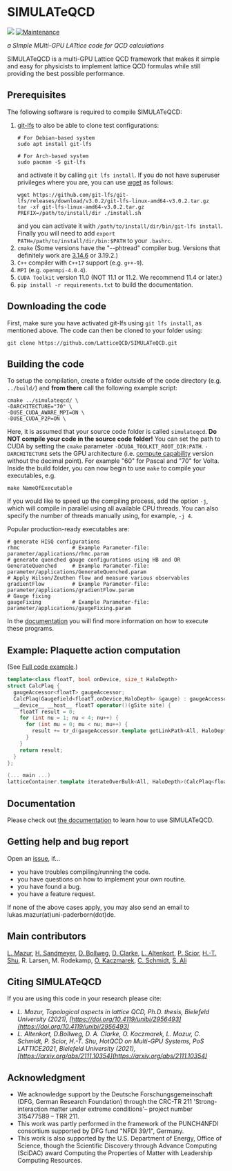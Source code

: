 # SIMULATeQCD


[![](https://img.shields.io/badge/docs-dev-blue.svg)](https://latticeqcd.github.io/SIMULATeQCD)
[![Maintenance](https://img.shields.io/badge/Maintained%3F-yes-green.svg)](https://github.com/LatticeQCD/SIMULATeQCD/commits/main)


*a SImple MUlti-GPU LATtice code for QCD calculations*


SIMULATeQCD is a multi-GPU Lattice QCD framework that makes it simple and easy for physicists to implement lattice QCD formulas while still providing the best possible performance.


## Prerequisites

The following software is required to compile SIMULATeQCD:

1. [git-lfs](https://git-lfs.github.com/) to also be able to clone test configurations:
    ```shell
    # For Debian-based system
    sudo apt install git-lfs
     
    # For Arch-based system
    sudo pacman -S git-lfs
    ```
    and activate it by calling `git lfs install`. If you do not have superuser privileges where you are, you can use [wget](https://www.gnu.org/software/wget/) as follows:
    ```shell
    wget https://github.com/git-lfs/git-lfs/releases/download/v3.0.2/git-lfs-linux-amd64-v3.0.2.tar.gz
    tar -xf git-lfs-linux-amd64-v3.0.2.tar.gz
    PREFIX=/path/to/install/dir ./install.sh
    ```
    and you can activate it with `/path/to/install/dir/bin/git-lfs install`. Finally you will need to add `export PATH=/path/to/install/dir/bin:$PATH` to your `.bashrc`.
2. `cmake` (Some versions have the "--phtread" compiler bug. Versions that definitely work are [3.14.6](https://gitlab.kitware.com/cmake/cmake/tree/v3.14.6) or 3.19.2.)
3. `C++` compiler with `C++17` support  (e.g. `g++-9`).
4. `MPI` (e.g. `openmpi-4.0.4`).
5. `CUDA Toolkit` version 11.0 (NOT 11.1 or 11.2. We recommend 11.4 or later.)
6. `pip install -r requirements.txt` to build the documentation.

## Downloading the code

First, make sure you have activated git-lfs using `git lfs install`, as mentioned above. 
The code can then be cloned to your folder using:
```shell
git clone https://github.com/LatticeQCD/SIMULATeQCD.git
```


## Building the code

To setup the compilation, create a folder outside of the code directory (e.g. `../build/`) and **from there** call the following example script: 
```shell
cmake ../simulateqcd/ \
-DARCHITECTURE="70" \
-DUSE_CUDA_AWARE_MPI=ON \
-DUSE_CUDA_P2P=ON \
``` 
Here, it is assumed that your source code folder is called `simulateqcd`. **Do NOT compile your code in the source code folder!**
You can set the path to CUDA by setting the `cmake` parameter `-DCUDA_TOOLKIT_ROOT_DIR:PATH`.
`-DARCHITECTURE` sets the GPU architecture (i.e. [compute capability](https://en.wikipedia.org/wiki/CUDA#GPUs_supported) version without the decimal point). For example "60" for Pascal and "70" for Volta. 
Inside the build folder, you can now begin to use `make` to compile your executables, e.g. 
```shell
make NameOfExecutable
```
If you would like to speed up the compiling process, add the option `-j`, which will compile in parallel using all available CPU threads. You can also specify the number of threads manually using, for example, `-j 4`.

Popular production-ready executables are:
```Shell
# generate HISQ configurations
rhmc                 # Example Parameter-file: parameter/applications/rhmc.param
# generate quenched gauge configurations using HB and OR
GenerateQuenched     # Example Parameter-file: parameter/applications/GenerateQuenched.param
# Apply Wilson/Zeuthen flow and measure various observables
gradientFlow         # Example Parameter-file: parameter/applications/gradientFlow.param
# Gauge fixing
gaugeFixing          # Example Parameter-file: parameter/applications/gaugeFixing.param
```
In the [documentation](https://latticeqcd.github.io/SIMULATeQCD/03_applications/applications.html) you will find more information on how to execute these programs.

## Example: Plaquette action computation

(See [Full code example](https://github.com/LatticeQCD/SIMULATeQCD/blob/main/src/examples/main_plaquette.cu).)

```C++
template<class floatT, bool onDevice, size_t HaloDepth>
struct CalcPlaq {
  gaugeAccessor<floatT> gaugeAccessor;
  CalcPlaq(Gaugefield<floatT,onDevice,HaloDepth> &gauge) : gaugeAccessor(gauge.getAccessor()){}
  __device__ __host__ floatT operator()(gSite site) {
    floatT result = 0;
    for (int nu = 1; nu < 4; nu++) {
      for (int mu = 0; mu < nu; mu++) {
        result += tr_d(gaugeAccessor.template getLinkPath<All, HaloDepth>(site, mu, nu, Back(mu), Back(nu)));
      }
    }
    return result;
  }
};

(... main ...)
latticeContainer.template iterateOverBulk<All, HaloDepth>(CalcPlaq<floatT, HaloDepth>(gauge))
```


## Documentation

Please check out [the documentation](https://latticeqcd.github.io/SIMULATeQCD) to learn how to use SIMULATeQCD.

## Getting help and bug report
Open an [issue](https://github.com/LatticeQCD/SIMULATeQCD/issues), if...
- you have troubles compiling/running the code.
- you have questions on how to implement your own routine.
- you have found a bug.
- you have a feature request.

If none of the above cases apply, you may also send an email to lukas.mazur(at)uni-paderborn(dot)de.


## Main contributors

[L. Mazur](https://github.com/lukas-mazur), [H. Sandmeyer](https://github.com/hsandmeyer), [D. Bollweg](https://github.com/dbollweg), [D. Clarke](https://github.com/clarkedavida), [L. Altenkort](https://github.com/luhuhis), [P. Scior](https://github.com/philomat), [H.-T. Shu](https://github.com/haitaoshu), R. Larsen, M. Rodekamp, [O. Kaczmarek](https://github.com/olaf-kaczmarek), [C. Schmidt](https://github.com/schmidt74), [S. Ali](https://github.com/Sajidali1031)

## Citing SIMULATeQCD

If you are using this code in your research please cite:

- *L. Mazur, Topological aspects in lattice QCD, Ph.D. thesis, Bielefeld University (2021), [https://doi.org/10.4119/unibi/2956493](https://doi.org/10.4119/unibi/2956493)*
- *L. Altenkort, D.Bollweg, D. A. Clarke, O. Kaczmarek, L. Mazur, C. Schmidt, P. Scior, H.-T. Shu, HotQCD on Multi-GPU Systems, PoS LATTICE2021, Bielefeld University (2021), [https://arxiv.org/abs/2111.10354](https://arxiv.org/abs/2111.10354)*

## Acknowledgment

- We acknowledge support by the Deutsche Forschungsgemeinschaft (DFG, German Research Foundation) through the CRC-TR 211 'Strong-interaction matter under extreme conditions'– project number 315477589 – TRR 211.
- This work was partly performed in the framework of the PUNCH4NFDI consortium supported by DFG fund "NFDI 39/1", Germany.
- This work is also supported by the U.S. Department of Energy, Office of Science, though the Scientific Discovery through Advance Computing (SciDAC) award 
Computing the Properties of Matter with Leadership Computing Resources. 
